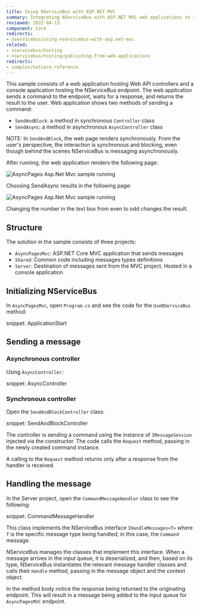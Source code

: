 ```yaml
---
title: Using NServiceBus with ASP.NET MVC
summary: Integrating NServiceBus with ASP.NET MVC web applications to send messages from a website.
reviewed: 2022-04-13
component: Core
redirects:
- nservicebus/using-nservicebus-with-asp.net-mvc
related:
- nservicebus/hosting
- nservicebus/hosting/publishing-from-web-applications
redirects:
- samples/netcore-reference
---
```


This sample consists of a web application hosting Web API controllers and a console application hosting the NServiceBus endpoint. The web application sends a command to the endpoint, waits for a response, and returns the result to the user. Web application shows two methods of sending a command:

 * `SendAndBlock`: a method in synchronous `Controller` class
 * `SendAsync`: a method in asynchronous `AsyncController` class

NOTE: In `SendAndBlock`, the web page renders synchronously. From the user's perspective, the interaction is synchronous and blocking, even though behind the scenes NServiceBus is messaging asynchronously.

After running, the web application renders the following page:

![AsyncPages Asp.Net Mvc sample running](async-pages-mvc-selecting-blocking-method.png "AsyncPages Asp.Net Mvc sample running")

Choosing SendAsync results in the following page:

![AsyncPages Asp.Net Mvc sample running](async-pages-mvc-running.png "AsyncPages Asp.Net Mvc sample running")

Changing the number in the text box from even to odd changes the result.

## Structure

The solution in the sample consists of three projects:

 * `AsyncPagesMvc`: ASP.NET Core MVC application that sends messages
 * `Shared`: Common code including  messages types definitions
 * `Server`: Destination of messages sent from the MVC project. Hosted in a console application


## Initializing NServiceBus

In `AsyncPagesMvc`, open `Program.cs` and see the code for the `UseNServiceBus` method:

snippet: ApplicationStart


## Sending a message


### Asynchronous controller

Using `AsyncController`:

snippet: AsyncController


### Synchronous controller

Open the `SendAndBlockController` class:

snippet: SendAndBlockController

The controller is sending a command using the instance of `IMessageSession` injected via the constructor. The code calls the `Request` method, passing in the newly created command instance.

A calling to the `Request` method returns only after a response from the handler is received.


## Handling the message

In the Server project, open the `CommandMessageHandler` class to see the following:

snippet: CommandMessageHandler

This class implements the NServiceBus interface `IHandleMessages<T>` where `T` is the specific message type being handled; in this case, the `Command` message.

NServiceBus manages the classes that implement this interface. When a message arrives in the input queue, it is deserialized, and then, based on its type, NServiceBus instantiates the relevant message handler classes and calls their `Handle` method, passing in the message object and the context object.

In the method body notice the response being returned to the originating endpoint. This will result in a message being added to the input queue for `AsyncPagesMVC` endpoint.

